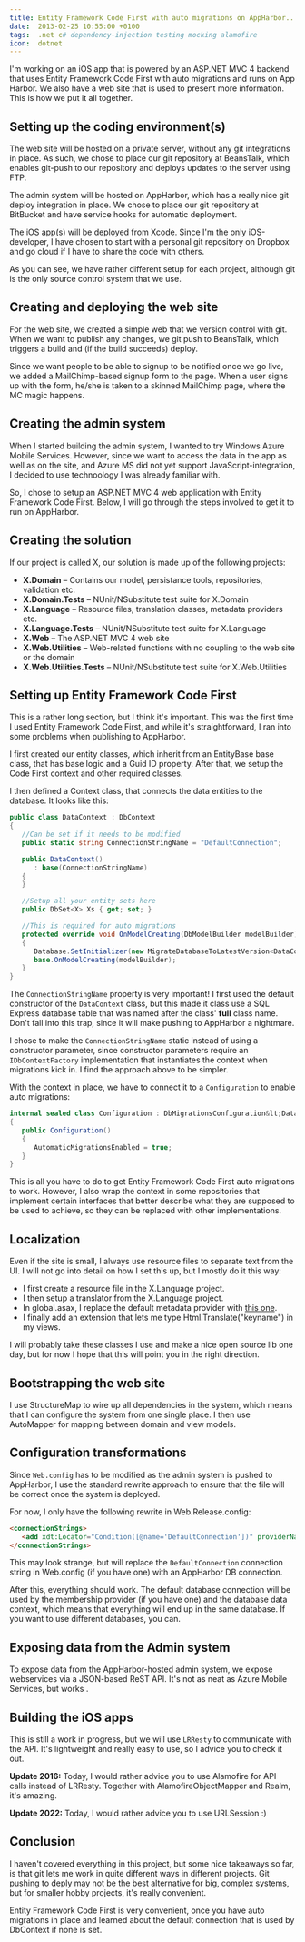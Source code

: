 ```yaml
---
title: Entity Framework Code First with auto migrations on AppHarbor...and more
date:  2013-02-25 10:55:00 +0100
tags:  .net c# dependency-injection testing mocking alamofire
icon:  dotnet
---
```


I'm working on an iOS app that is powered by an ASP.NET MVC 4 backend that uses
Entity Framework Code First with auto migrations and runs on App Harbor. We also
have a web site that is used to present more information. This is how we put it
all together.


## Setting up the coding environment(s)

The web site will be hosted on a private server, without any git integrations in
place. As such, we chose to place our git repository at BeansTalk, which enables
git-push to our repository and deploys updates to the server using FTP.

The admin system will be hosted on AppHarbor, which has a really nice git deploy
integration in place. We chose to place our git repository at BitBucket and have
service hooks for automatic deployment.

The iOS app(s) will be deployed from Xcode. Since I'm the only iOS-developer, I
have chosen to start with a personal git repository on Dropbox and go cloud if
I have to share the code with others.

As you can see, we have rather different setup for each project, although git is
the only source control system that we use.


## Creating and deploying the web site

For the web site, we created a simple web that we version control with git. When
we want to publish any changes, we git push to BeansTalk, which triggers a build
and (if the build succeeds) deploy.

Since we want people to be able to signup to be notified once we go live, we added
a MailChimp-based signup form to the page. When a user signs up with the form,
he/she is taken to a skinned MailChimp page, where the MC magic happens.


## Creating the admin system

When I started building the admin system, I wanted to try Windows Azure Mobile
Services. However, since we want to access the data in the app as well as
on the site, and Azure MS did not yet support JavaScript-integration, I decided
to use technoology I was already familiar with.

So, I chose to setup an ASP.NET MVC 4 web application with Entity Framework Code
First. Below, I will go through the steps involved to get it to run on AppHarbor.


## Creating the solution

If our project is called X, our solution is made up of the following projects:

* **X.Domain** – Contains our model, persistance tools, repositories, validation etc.
* **X.Domain.Tests** – NUnit/NSubstitute test suite for X.Domain
* **X.Language** – Resource files, translation classes, metadata providers etc.
* **X.Language.Tests** – NUnit/NSubstitute test suite for X.Language
* **X.Web** – The ASP.NET MVC 4 web site
* **X.Web.Utilities** – Web-related functions with no coupling to the web site or the domain
* **X.Web.Utilities.Tests** – NUnit/NSubstitute test suite for X.Web.Utilities


## Setting up Entity Framework Code First

This is a rather long section, but I think it's important. This was the first time 
I used Entity Framework Code First, and while it's straightforward, I ran into some 
problems when publishing to AppHarbor.

I first created our entity classes, which inherit from an EntityBase base class,
that has base logic and a Guid ID property. After that, we setup the Code First
context and other required classes.

I then defined a Context class, that connects the data entities to the database.
It looks like this:

```csharp
public class DataContext : DbContext
{
   //Can be set if it needs to be modified
   public static string ConnectionStringName = "DefaultConnection";

   public DataContext()
      : base(ConnectionStringName)
   {
   }

   //Setup all your entity sets here
   public DbSet<X> Xs { get; set; }

   //This is required for auto migrations
   protected override void OnModelCreating(DbModelBuilder modelBuilder)
   {
      Database.SetInitializer(new MigrateDatabaseToLatestVersion<DataContext, Configuration>());
      base.OnModelCreating(modelBuilder);
   }
}
```

The `ConnectionStringName` property is very important! I first used the default
constructor of the `DataContext` class, but this made it class use a SQL Express
database table that was named after the class' **full** class name. Don't fall
into this trap, since it will make pushing to AppHarbor a nightmare.

I chose to make the `ConnectionStringName` static instead of using a constructor
parameter, since constructor parameters require an `IDbContextFactory`
implementation that instantiates the context when migrations kick in. I find the
approach above to be simpler.

With the context in place, we have to connect it to a `Configuration` to enable
auto migrations:

```csharp
internal sealed class Configuration : DbMigrationsConfiguration&lt;DataContext&gt;
{
   public Configuration()
   {
      AutomaticMigrationsEnabled = true;
   }
}
```

This is all you have to do to get Entity Framework Code First auto migrations to
work. However, I also wrap the context in some repositories that implement certain
interfaces that better describe what they are supposed to be used to achieve, so
they can be replaced with other implementations.


## Localization

Even if the site is small, I always use resource files to separate text from the
UI. I will not go into detail on how I set this up, but I mostly do it this way:

* I first create a resource file in the X.Language project.
* I then setup a translator from the X.Language project.
* In global.asax, I replace the default metadata provider with [this one](https://github.com/danielsaidi/nextra/blob/master/NExtra.Mvc/Localization/LocalizedDataAnnotationsModelMetadataProvider.cs).
* I finally add an extension that lets me type Html.Translate("keyname") in my views.

I will probably take these classes I use and make a nice open source lib one day,
but for now I hope that this will point you in the right direction.


## Bootstrapping the web site

I use StructureMap to wire up all dependencies in the system, which means that I
can configure the system from one single place. I then use AutoMapper for mapping
between domain and view models.


## Configuration transformations

Since `Web.config` has to be modified as the admin system is pushed to AppHarbor, 
I use the standard rewrite approach to ensure that the file will be correct once
the system is deployed.

For now, I only have the following rewrite in Web.Release.config:

```html
<connectionStrings>
   <add xdt:Locator="Condition([@name='DefaultConnection'])" providerName="System.Data.SqlClient" xdt:Transform="SetAttributes" />
</connectionStrings>
```

This may look strange, but will replace the `DefaultConnection` connection string
in Web.config (if you have one) with an AppHarbor DB connection.

After this, everything should work. The default database connection will be used
by the membership provider (if you have one) and the database data context, which
means that everything will end up in the same database. If you want to use 
different databases, you can.


## Exposing data from the Admin system

To expose data from the AppHarbor-hosted admin system, we expose webservices via
a JSON-based ReST API. It's not as neat as Azure Mobile Services, but works .


## Building the iOS apps

This is still a work in progress, but we will use `LRResty` to communicate with the 
API. It's lightweight and really easy to use, so I advice you to check it out.

**Update 2016:** Today, I would rather advice you to use Alamofire for API calls
instead of LRResty. Together with AlamofireObjectMapper and Realm, it's amazing.

**Update 2022:** Today, I would rather advice you to use URLSession :)


## Conclusion

I haven't covered everything in this project, but some nice takeaways so far, is
that git lets me work in quite different ways in different projects. Git pushing
to deply may not be the best alternative for big, complex systems, but for smaller 
hobby projects, it's really convenient.

Entity Framework Code First is very convenient, once you have auto migrations in
place and learned about the default connection that is used by DbContext if none
is set.



